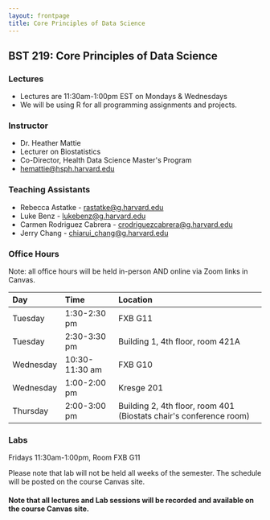 ```yaml
---
layout: frontpage
title: Core Principles of Data Science
---
```


## BST 219: Core Principles of Data Science

### Lectures

* Lectures are 11:30am-1:00pm EST on Mondays & Wednesdays
* We will be using R for all programming assignments and projects. 

### Instructor
* Dr. Heather Mattie
* Lecturer on Biostatistics
* Co-Director, Health Data Science Master's Program
* hemattie@hsph.harvard.edu

### Teaching Assistants

* Rebecca Astatke - rastatke@g.harvard.edu
* Luke Benz - lukebenz@g.harvard.edu
* Carmen Rodriguez Cabrera - crodriguezcabrera@g.harvard.edu
* Jerry Chang - chiarui_chang@g.harvard.edu

### Office Hours

Note: all office hours will be held in-person AND online via Zoom links in Canvas.

| Day      | Time | Location     |
| :---     |    :----   |    :--- |
| Tuesday   |  1:30-2:30 pm    | FXB G11 |
| Tuesday   |  2:30-3:30 pm    | Building 1, 4th floor, room 421A|
| Wednesday |  10:30-11:30 am  | FXB G10 |
| Wednesday |  1:00-2:00 pm    | Kresge 201 |
| Thursday  |  2:00-3:00 pm    | Building 2, 4th floor, room 401 (Biostats chair's conference room) |

### Labs

Fridays 11:30am-1:00pm, Room FXB G11

Please note that lab will not be held all weeks of the semester. The schedule will be posted on the course Canvas site. 

#### Note that all lectures and Lab sessions will be recorded and available on the course Canvas site.
